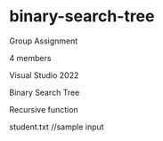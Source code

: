 # binary-search-tree

Group Assignment

4 members

Visual Studio 2022

Binary Search Tree

Recursive function

student.txt //sample input
